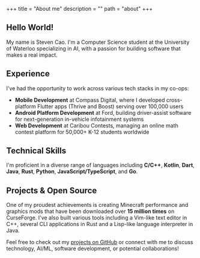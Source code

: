 +++
title = "About me"
description = ""
path = "about"
+++

## Hello World!

My name is Steven Cao.
I'm a Computer Science student at the University of Waterloo specializing in AI, with a passion for building software that makes a real impact.

## Experience

I've had the opportunity to work across various tech stacks in my co-ops:

- **Mobile Development** at Compass Digital, where I developed cross-platform Flutter apps (Thrive and Boost) serving over 100,000 users
- **Android Platform Development** at Ford, building driver-assist software for next-generation in-vehicle infotainment systems
- **Web Development** at Caribou Contests, managing an online math contest platform for 50,000+ K-12 students worldwide

## Technical Skills

I'm proficient in a diverse range of languages including **C/C++**, **Kotlin**, **Dart**, **Java**, **Rust**, **Python**, **JavaScript/TypeScript**, and **Go**.

## Projects & Open Source

One of my proudest achievements is creating Minecraft performance and graphics mods that have been downloaded over **15 million times** on CurseForge.
I've also built various tools including a Vim-like text editor in C++, several CLI applications in Rust and a Lisp-like language interpreter in Java.

Feel free to check out my [projects on GitHub](https://github.com/UltimateBoomer) or connect with me to discuss technology, AI/ML, software development, or potential collaborations!
